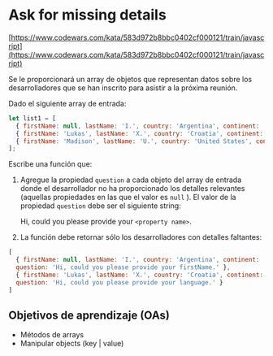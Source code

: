 # Ask for missing details

[https://www.codewars.com/kata/583d972b8bbc0402cf000121/train/javascript](https://www.codewars.com/kata/583d972b8bbc0402cf000121/train/javascript)

Se le proporcionará un array de objetos que representan datos sobre los
desarrolladores que se han inscrito para asistir a la próxima reunión.

Dado el siguiente array de entrada:

```js
let list1 = [
  { firstName: null, lastName: 'I.', country: 'Argentina', continent: 'Americas', age: 35, language: 'Java' },
  { firstName: 'Lukas', lastName: 'X.', country: 'Croatia', continent: 'Europe', age: 35, language: null },
  { firstName: 'Madison', lastName: 'U.', country: 'United States', continent: 'Americas', age: 32, language: 'Ruby' }
];
```

Escribe una función que:

1. Agregue la propiedad `question` a cada objeto del array de entrada donde el
  desarrollador no ha proporcionado los detalles relevantes (aquellas propiedades
  en las que el valor es `null` ). El valor de la propiedad `question` debe ser el
  siguiente string:

    Hi, could you please provide your `<property name>`.

2. La función debe retornar sólo los desarrolladores con detalles faltantes:

```js
[
  { firstName: null, lastName: 'I.', country: 'Argentina', continent: 'Americas', age: 35, language: 'Java',
  question: 'Hi, could you please provide your firstName.' },
  { firstName: 'Lukas', lastName: 'X.', country: 'Croatia', continent: 'Europe', age: 35, language: null,
  question: 'Hi, could you please provide your language.' }
]
```

## Objetivos de aprendizaje (OAs)

- Métodos de arrays
- Manipular objects (key | value)
